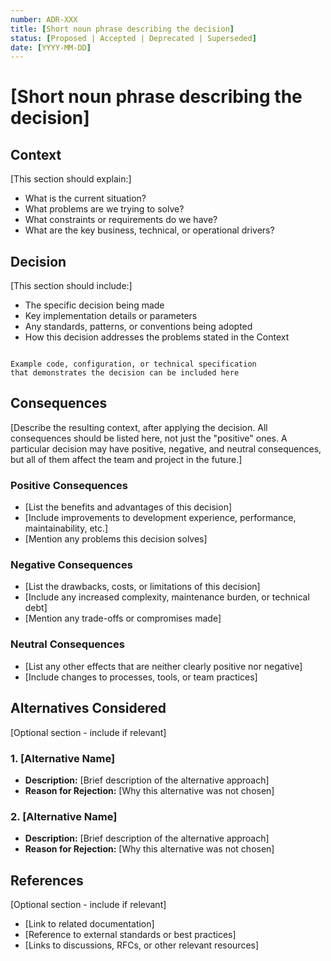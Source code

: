 ```yaml
---
number: ADR-XXX
title: [Short noun phrase describing the decision]
status: [Proposed | Accepted | Deprecated | Superseded]
date: [YYYY-MM-DD]
---
```


# [Short noun phrase describing the decision]

## Context

[This section should explain:]

-   What is the current situation?
-   What problems are we trying to solve?
-   What constraints or requirements do we have?
-   What are the key business, technical, or operational drivers?

## Decision

[This section should include:]

-   The specific decision being made
-   Key implementation details or parameters
-   Any standards, patterns, or conventions being adopted
-   How this decision addresses the problems stated in the Context

```text

Example code, configuration, or technical specification
that demonstrates the decision can be included here
```

## Consequences

[Describe the resulting context, after applying the decision. All consequences should be listed here, not just the "positive" ones. A particular decision may have positive, negative, and neutral consequences, but all of them affect the team and project in the future.]

### Positive Consequences

-   [List the benefits and advantages of this decision]
-   [Include improvements to development experience, performance, maintainability, etc.]
-   [Mention any problems this decision solves]

### Negative Consequences

-   [List the drawbacks, costs, or limitations of this decision]
-   [Include any increased complexity, maintenance burden, or technical debt]
-   [Mention any trade-offs or compromises made]

### Neutral Consequences

-   [List any other effects that are neither clearly positive nor negative]
-   [Include changes to processes, tools, or team practices]

## Alternatives Considered

[Optional section - include if relevant]

### 1. [Alternative Name]

-   **Description:** [Brief description of the alternative approach]
-   **Reason for Rejection:** [Why this alternative was not chosen]

### 2. [Alternative Name]

-   **Description:** [Brief description of the alternative approach]
-   **Reason for Rejection:** [Why this alternative was not chosen]

## References

[Optional section - include if relevant]

-   [Link to related documentation]
-   [Reference to external standards or best practices]
-   [Links to discussions, RFCs, or other relevant resources]
